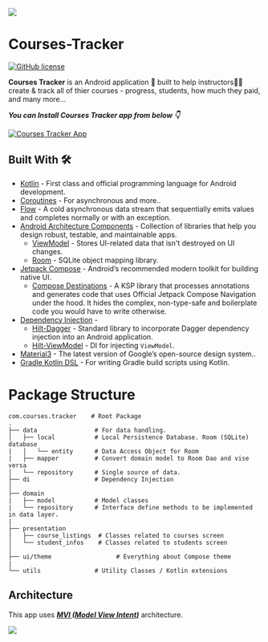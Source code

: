 ![](media/FoodiumHeader.png)
# Courses-Tracker

[![GitHub license](https://img.shields.io/badge/License-MIT-blue.svg)](LICENSE)

**Courses Tracker** is an Android application 📱 built to help instructors🧑‍🏫 create & track all of thier courses - progress, students, how much they paid, and many more… 

***You can Install Courses Tracker app from below 👇***

[![Courses Tracker App](https://www.svgrepo.com/show/303139/google-play-badge-logo.svg)](https://github.com/PatilShreyas/Foodium/releases/latest/download/app.apk)


## Built With 🛠
- [Kotlin](https://kotlinlang.org/) - First class and official programming language for Android development.
- [Coroutines](https://kotlinlang.org/docs/reference/coroutines-overview.html) - For asynchronous and more..
- [Flow](https://kotlin.github.io/kotlinx.coroutines/kotlinx-coroutines-core/kotlinx.coroutines.flow/-flow/) - A cold asynchronous data stream that sequentially emits values and completes normally or with an exception.
- [Android Architecture Components](https://developer.android.com/topic/libraries/architecture) - Collection of libraries that help you design robust, testable, and maintainable apps.
  - [ViewModel](https://developer.android.com/topic/libraries/architecture/viewmodel) - Stores UI-related data that isn't destroyed on UI changes. 
  - [Room](https://developer.android.com/topic/libraries/architecture/room) - SQLite object mapping library.
- [Jetpack Compose](https://developer.android.com/jetpack/compose) - Android’s recommended modern toolkit for building native UI.
    - [Compose Destinations](https://github.com/raamcosta/compose-destinations) - A KSP library that processes annotations and generates code that uses Official Jetpack Compose Navigation under the hood. It hides the complex, non-type-safe and boilerplate code you would have to write otherwise.
- [Dependency Injection](https://developer.android.com/training/dependency-injection) - 
  - [Hilt-Dagger](https://dagger.dev/hilt/) - Standard library to incorporate Dagger dependency injection into an Android application.
  - [Hilt-ViewModel](https://developer.android.com/training/dependency-injection/hilt-jetpack) - DI for injecting `ViewModel`.
- [Material3](https://m3.material.io/) - The latest version of Google’s open-source design system..
- [Gradle Kotlin DSL](https://docs.gradle.org/current/userguide/kotlin_dsl.html) - For writing Gradle build scripts using Kotlin.


# Package Structure
    
    com.courses.tracker    # Root Package
    .
    ├── data                # For data handling.
    │   ├── local           # Local Persistence Database. Room (SQLite) database
    |   │   └── entity      # Data Access Object for Room   
    |   ├── mapper          # Convert domain model to Room Dao and vise versa
    │   └── repository      # Single source of data.
    ├── di                  # Dependency Injection 
    │
    ├── domain
    |   ├── model           # Model classes
    |   └── repository      # Interface define methods to be implemented in data layer.     
    |
    ├── presentation
    │   ├── course_listings  # Classes related to courses screen
    │   └── student_infos    # Classes related to students screen
    │
    ├── ui/theme                  # Everything about Compose theme
    |
    └── utils               # Utility Classes / Kotlin extensions
    
## Architecture
This app uses [***MVI (Model View Intent)***](https://developer.android.com/topic/architecture) architecture.


![](https://developer.android.com/static/topic/libraries/architecture/images/mad-arch-overview-domain.png)
